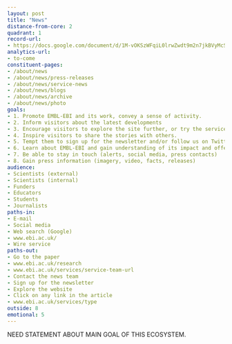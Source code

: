```yaml
---
layout: post
title: "News"
distance-from-core: 2
quadrant: 1
record-url:
- https://docs.google.com/document/d/1M-vOKSzWFqiL0lrwZwdt9m2n7jkBVyMcSrFw843RuVs
analytics-url:
- to-come
constituent-pages:
- /about/news
- /about/news/press-releases
- /about/news/service-news
- /about/news/blogs
- /about/news/archive
- /about/news/photo
goals:
- 1. Promote EMBL-EBI and its work, convey a sense of activity.
- 2. Inform visitors about the latest developments
- 3. Encourage visitors to explore the site further, or try the service/read the article.
- 4. Inspire visitors to share the stories with others.
- 5. Tempt them to sign up for the newsletter and/or follow us on Twitter.
- 6. Learn about EMBL-EBI and gain understanding of its impact and offerings.
- 7. Be able to stay in touch (alerts, social media, press contacts)
- 8. Gain press information (imagery, video, facts, releases)
audience:
- Scientists (external)
- Scientists (internal)
- Funders
- Educators
- Students
- Journalists
paths-in:
- E-mail
- Social media
- Web search (Google)
- www.ebi.ac.uk/
- Wire service
paths-out:
- Go to the paper
- www.ebi.ac.uk/research
- www.ebi.ac.uk/services/service-team-url
- Contact the news team
- Sign up for the newsletter
- Explore the website
- Click on any link in the article
- www.ebi.ac.uk/services/type
outside: 8
emotional: 5
---
```


NEED STATEMENT ABOUT MAIN GOAL OF THIS ECOSYSTEM.
